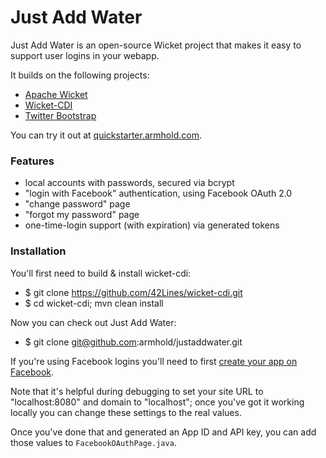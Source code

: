 # Just Add Water

Just Add Water is an open-source Wicket project that makes it easy to support user logins in your webapp.

It builds on the following projects:

 * [Apache Wicket](http://wicket.apache.org)
 * [Wicket-CDI](https://github.com/42Lines/wicket-cdi)
 * [Twitter Bootstrap](http://twitter.github.com/bootstrap/)

You can try it out at [quickstarter.armhold.com](http://quickstarter.armhold.com).


### Features

 * local accounts with passwords, secured via bcrypt
 * "login with Facebook" authentication, using Facebook OAuth 2.0
 * "change password" page
 * "forgot my password" page
 * one-time-login support (with expiration) via generated tokens


### Installation

You'll first need to build & install wicket-cdi:

 * $ git clone https://github.com/42Lines/wicket-cdi.git
 * $ cd wicket-cdi; mvn clean install

Now you can check out Just Add Water:

 * $ git clone git@github.com:armhold/justaddwater.git

If you're using Facebook logins you'll need to first [create your app on Facebook](https://developers.facebook.com/apps).

Note that it's helpful during debugging to set your site URL to "localhost:8080" and domain to "localhost"; once
you've got it working locally you can change these settings to the real values.

Once you've done that and generated an App ID and API key, you can add those values to `FacebookOAuthPage.java`.

